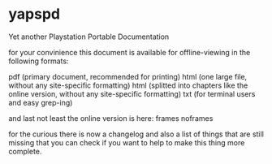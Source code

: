 # yapspd
Yet another Playstation Portable Documentation

for your convinience this document is available for offline-viewing in the following formats:

pdf (primary document, recommended for printing)
html (one large file, without any site-specific formatting)
html (splitted into chapters like the online version, without any site-specific formatting)
txt (for terminal users and easy grep-ing)

and last not least the online version is here: frames noframes 

for the curious there is now a changelog and also a list of things that are still missing that you can check if you want to help to make this thing more complete.